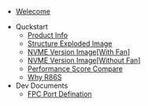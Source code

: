 * [Welecome](/en/README.md)

- Quckstart
    - [Product Info](/en/start/product_info.md)
    - [Structure Exploded Image](/en/start/product_image.md) 
    - [NVME Version Image[With Fan]](/en/start/nvme-with-fan.md)
    - [NVME Version Image[Without Fan]](/en/start/nvme-with-nofan.md)
    - [Performance Score Compare](/en/start/performance-compare.md)
    - [Why R86S](/en/start/why_r86s.md)
- Dev Documents
    - [FPC Port Defination](/en/dev/fpc_port_def.md)